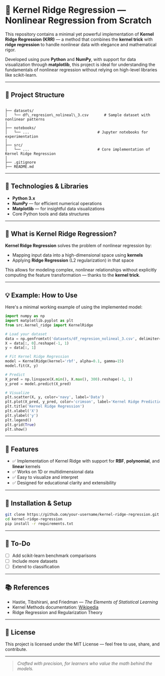 # 🌿 Kernel Ridge Regression — Nonlinear Regression from Scratch

This repository contains a minimal yet powerful implementation of **Kernel Ridge Regression (KRR)** — a method that combines the **kernel trick** with **ridge regression** to handle nonlinear data with elegance and mathematical rigor.

Developed using pure **Python** and **NumPy**, with support for data visualization through **matplotlib**, this project is ideal for understanding the fundamentals of nonlinear regression without relying on high-level libraries like scikit-learn.

---

## 📁 Project Structure

```

├── datasets/
│   └── df\_regresion\_nolineal\_3.csv       # Sample dataset with nonlinear patterns
│
├── notebooks/
│   └── ...                               # Jupyter notebooks for experimentation
│
├── src/
│   └── ...                               # Core implementation of Kernel Ridge Regression
│
├── .gitignore
├── README.md

````

---

## 🧠 Technologies & Libraries

- **Python 3.x**
- **NumPy** — for efficient numerical operations
- **Matplotlib** — for insightful data visualizations
- Core Python tools and data structures

---

## 🚀 What is Kernel Ridge Regression?

**Kernel Ridge Regression** solves the problem of nonlinear regression by:
- Mapping input data into a high-dimensional space using **kernels**
- Applying **Ridge Regression** (L2 regularization) in that space

This allows for modeling complex, nonlinear relationships without explicitly computing the feature transformation — thanks to the **kernel trick**.

---

## 💡 Example: How to Use

Here's a minimal working example of using the implemented model:

```python
import numpy as np
import matplotlib.pyplot as plt
from src.kernel_ridge import KernelRidge

# Load your dataset
data = np.genfromtxt('datasets/df_regresion_nolineal_3.csv', delimiter=',', skip_header=1)
X = data[:, 0].reshape(-1, 1)
y = data[:, 1]

# Fit Kernel Ridge Regression
model = KernelRidge(kernel='rbf', alpha=0.1, gamma=15)
model.fit(X, y)

# Predict
X_pred = np.linspace(X.min(), X.max(), 300).reshape(-1, 1)
y_pred = model.predict(X_pred)

# Visualize
plt.scatter(X, y, color='navy', label='Data')
plt.plot(X_pred, y_pred, color='crimson', label='Kernel Ridge Prediction')
plt.title('Kernel Ridge Regression')
plt.xlabel('X')
plt.ylabel('y')
plt.legend()
plt.grid(True)
plt.show()
````

---

## 🧪 Features

* ✅ Implementation of Kernel Ridge with support for **RBF**, **polynomial**, and **linear** kernels
* ✅ Works on 1D or multidimensional data
* ✅ Easy to visualize and interpret
* ✅ Designed for educational clarity and extensibility

---

## 🔧 Installation & Setup

```bash
git clone https://github.com/your-username/kernel-ridge-regression.git
cd kernel-ridge-regression
pip install -r requirements.txt
```

---

## 📌 To-Do

* [ ] Add scikit-learn benchmark comparisons
* [ ] Include more datasets
* [ ] Extend to classification

---

## 📚 References

* Hastie, Tibshirani, and Friedman — *The Elements of Statistical Learning*
* Kernel Methods documentation: [Wikipedia](https://en.wikipedia.org/wiki/Kernel_method)
* Ridge Regression and Regularization Theory

---

## 📝 License

This project is licensed under the MIT License — feel free to use, share, and contribute.

---

> *Crafted with precision, for learners who value the math behind the models.*

